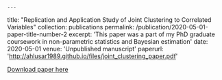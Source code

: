 	---
title: "Replication and Application Study of Joint Clustering to Correlated Variables"
collection: publications
permalink: /publication/2020-05-01-paper-title-number-2
excerpt: 'This paper was a part of my PhD graduate coursework in non-parametric statistics and Bayesian estimation'
date: 2020-05-01
venue: 'Unpublished manuscript'
paperurl: 'http://ahlusar1989.github.io/files/joint_clustering_paper.pdf'



[Download paper here](http://ahlusar1989.github.io/files/joint_clustering_paper.pdf)